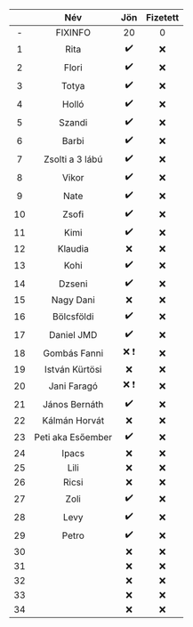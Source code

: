 || Név | Jön | Fizetett |
|:---:|  :---:       |     :---:      |      :---:    |
|-|FIXINFO|20|0|
|1| Rita   |:heavy_check_mark:|:x:|
|2| Flori  |:heavy_check_mark:|:x:|
|3| Totya  |:heavy_check_mark:|:x:|
|4| Holló  |:heavy_check_mark:|:x:|
|5| Szandi |:heavy_check_mark:|:x:|
|6| Barbi  |:heavy_check_mark:|:x:|
|7| Zsolti a 3 lábú|:heavy_check_mark:|:x:|
|8| Vikor  |:heavy_check_mark:|:x:|
|9| Nate   |:heavy_check_mark:|:x:|
|10| Zsofi  |:heavy_check_mark:|:x:|
|11| Kimi  |:heavy_check_mark:|:x:|
|12| Klaudia  |:x:|:x:|
|13| Kohi  |:heavy_check_mark:|:x:|
|14| Dzseni  |:heavy_check_mark:|:x:|
|15| Nagy Dani  |:x:|:x:|
|16| Bölcsföldi  |:heavy_check_mark:|:x:|
|17| Daniel JMD  |:heavy_check_mark:|:x:|
|18| Gombás Fanni  |:x: :exclamation:|:x:|
|19| István Kürtösi|:x:|:x:|
|20| Jani Faragó   |:x: :exclamation:|:x:|
|21| János Bernáth |:heavy_check_mark:|:x:|
|22| Kálmán Horvát |:x:|:x:|
|23|Peti aka Esőember|:heavy_check_mark:|:x:|
|24|Ipacs|:x:|:x:|
|25|Lili |:x:|:x:|
|26|Ricsi|:x:|:x:|
|27|Zoli |:heavy_check_mark:|:x:|
|28| Levy|:heavy_check_mark:|:x:|
|29|Petro|:heavy_check_mark:|:x:|
|30| |:x:|:x:|
|31| |:x:|:x:|
|32| |:x:|:x:|
|33| |:x:|:x:|
|34| |:x:|:x:|
